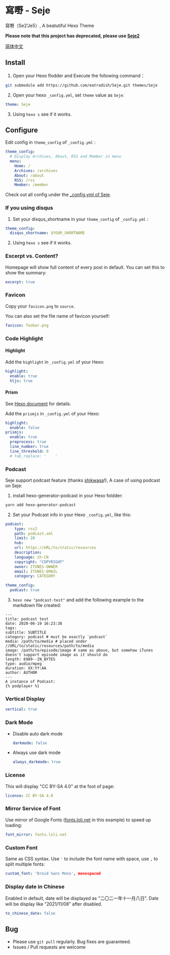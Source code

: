 # 寫嘢 - Seje
寫嘢（Se2'Je5）, A beatutiful Hexo Theme

**Please note that this project has deprecated, please use [Seje2](https://github.com/eatradish/Seje2)**

[简体中文](./README_zh.md)

## Install
1. Open your Hexo flodder and Execute the following command：

```bash
git submodule add https://github.com/eatradish/Seje.git themes/Seje
```

2. Open your hexo `_config.yml`, set `theme` value as `Seje`:

```yaml
theme: Seje
```

3. Using `hexo s` see if it works.

## Configure
Edit config in `theme_config` of `_config.yml` :

```yaml
theme_config:
  # Display Archives, About, RSS and Member in menu
  menu:
    Home: /
    Archives: /archives
    About: /about
    RSS: /rss
    Member: /member
```

Check out all config under the [_config.yml of Seje](./_config.yml).

### If you using disqus
1. Set your disqus_shortname in your `theme_config` of `_config.yml` :
  ```yaml
  theme_config:
    disqus_shortname: $YOUR_SHORTNAME
  ```

2. Using `hexo s` see if it works.

### Excerpt vs. Content?
Homepage will show full content of every post in default. You can set this to show the summary:

```yaml
excerpt: true
```

### Favicon
Copy your `favicon.png` to `source`.

You can also set the file name of favicon yourself:
```yaml
favicon: foobar.png
```

### Code Highlight
#### Highlight
Add the `highlight` in `_config.yml` of your Hexo:

```yaml
highlight:
  enable: true
  hljs: true
```

#### Prism
See [Hexo document](https://hexo.io/docs/syntax-highlight#PrismJS) for details.

Add the `prismjs` in `_config.yml` of your Hexo:

```yaml
highlight:
  enable: false
prismjs:
  enable: true
  preprocess: true
  line_number: true
  line_threshold: 0
  # tab_replace: '    '
```

### Podcast

Seje support podcast feature (thanks [shikwasa](https://github.com/jessuni/shikwasa)!), A case of using podcast on Seje:

1. install hexo-generator-podcast in your Hexo foldder:

```bash
yarn add hexo-generator-podcast
```

2. Set your Podcast info in your Hexo `_config.yml`, like this:

```yaml
podcast:
    type: rss2
    path: podcast.xml
    limit: 20
    hub:
    url: https://URL/to/static/resources
    description: 
    language: zh-CN
    copyright: "COPYRIGHT"
    owner: ITUNES-OWNER
    email: ITUNES-EMAIL
    category: CATEGORY

theme_config:
  podcast: true
```

3. `hexo new "podcast-test"` and add the following example to the markdown file created:

```
---
title: podcast test
date: 2020-06-19 16:23:38
tags:
subtitle: SUBTITLE
category: podcast # must be exactly `podcast`
media: /path/to/media # placed under //URL/to/static/resources/path/to/media
image: /path/to/episode/image # same as above, but somehow iTunes doesn't support episode image as it should do
length: 6989--IN_BYTES
type: audio/mpeg
duration: XX:YY:AA
author: AUTHOR
---
A instance of Podcast:
{% podplayer %}
```

### Vertical Display
```yaml
vertical: true
```

### Dark Mode
- Disable auto dark mode
  ```yaml
  darkmode: false
  ```
- Always use dark mode
  ```yaml
  always_darkmode: true
  ```

### License
This will display "CC BY-SA 4.0" at the foot of page:
```yaml
license: CC BY-SA 4.0
```

### Mirror Service of Font
Use mirror of Google Fonts ([fonts.loli.net](fonts.loli.net) in this example) to speed up loading:
```yaml
font_mirror: fonts.loli.net
```

### Custom Font
Same as CSS syntax. Use `'` to include the font name with space, use `,` to split multiple fonts:
```yaml
custom_font: 'Droid Sans Mono', monospaced
```

### Display date in Chinese
Enabled in default, date will be displayed as "二〇二一年十一月八日". Date will be display like "2021/11/08" after disabled.
```yaml
to_chinese_date: false
```

## Bug
- Please use `git pull` regularly. Bug fixes are guaranteed.
- Issues / Pull requests are welcome

